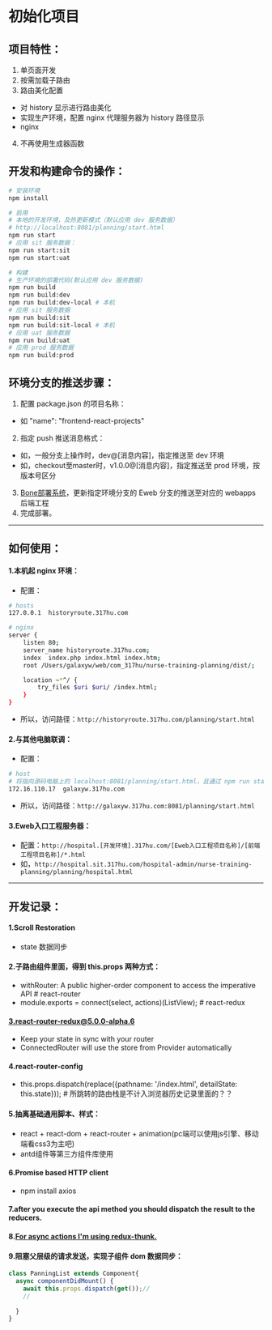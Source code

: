# 初始化项目

## 项目特性：
1. 单页面开发
2. 按需加载子路由
3. 路由美化配置
  - 对 history 显示进行路由美化
  - 实现生产环境，配置 nginx 代理服务器为 history 路径显示
  - nginx
4. 不再使用生成器函数

## 开发和构建命令的操作：

```bash
# 安装环境
npm install

# 启用
# 本地的开发环境，及热更新模式（默认应用 dev 服务数据）
# http://localhost:8081/planning/start.html
npm run start
# 应用 sit 服务数据：
npm run start:sit
npm run start:uat

# 构建
# 生产环境的部署代码(默认应用 dev 服务数据)
npm run build
npm run build:dev
npm run build:dev-local # 本机
# 应用 sit 服务数据
npm run build:sit
npm run build:sit-local # 本机
# 应用 uat 服务数据
npm run build:uat
# 应用 prod 服务数据
npm run build:prod

```

## 环境分支的推送步骤：
1. 配置 package.json 的项目名称：
  - 如 "name": "frontend-react-projects"
2. 指定 push 推送消息格式：
  - 如，一般分支上操作时，dev@[消息内容]，指定推送至 dev 环境
  - 如，checkout至master时，v1.0.0@[消息内容]，指定推送至 prod 环境，按版本号区分
3. [Bone部署系统](http://bone.317hu.com/task/submit/)，更新指定环境分支的 Eweb 分支的推送至对应的 webapps 后端工程
4. 完成部署。

***

## 如何使用：

#### 1.本机起 nginx 环境：
- 配置：

```bash
# hosts
127.0.0.1  historyroute.317hu.com

# nginx
server {
    listen 80;
    server_name historyroute.317hu.com;
    index  index.php index.html index.htm;
    root /Users/galaxyw/web/com_317hu/nurse-training-planning/dist/;

    location ~*^/ {
        try_files $uri $uri/ /index.html;
    }
}
```
- 所以，访问路径：`http://historyroute.317hu.com/planning/start.html`
  
#### 2.与其他电脑联调：
- 配置：
```bash
# host
# 将指向源码电脑上的 localhost:8081/planning/start.html，且通过 npm run start 命令启动已经包含了单页面路由控制；
172.16.110.17  galaxyw.317hu.com
```
- 所以，访问路径：`http://galaxyw.317hu.com:8081/planning/start.html`

#### 3.Eweb入口工程服务器：
- 配置：`http://hospital.[开发环境].317hu.com/[Eweb入口工程项目名称]/[前端工程项目名称]/*.html`
- 如，`http://hospital.sit.317hu.com/hospital-admin/nurse-training-planning/planning/hospital.html`

***

## 开发记录：

#### 1.Scroll Restoration
- state 数据同步

#### 2.子路由组件里面，得到 this.props 两种方式：
- withRouter: A public higher-order component to access the imperative API # react-router
- module.exports = connect(select, actions)(ListView); # react-redux

#### 3.react-router-redux@5.0.0-alpha.6
- Keep your state in sync with your router 
- ConnectedRouter will use the store from Provider automatically

#### 4.react-router-config
- this.props.dispatch(replace({pathname: '/index.html', detailState: this.state})); # 所跳转的路由栈是不计入浏览器历史记录里面的？？

#### 5.抽离基础通用脚本、样式：
- react + react-dom + react-router + animation(pc端可以使用js引擎、移动端看css3为主吧) 
- antd组件等第三方组件库使用
  
#### 6.Promise based HTTP client
- npm install axios

#### 7.after you execute the api method you should dispatch the result to the reducers.

#### 8.[For async actions I'm using redux-thunk.](https://stackoverflow.com/questions/42872846/react-router-redux-setstate-warning-after-redirect/42915448#42915448)


#### 9.阻塞父层级的请求发送，实现子组件 dom 数据同步：

```javascript
class PanningList extends Component{
  async componentDidMount() {
    await this.props.dispatch(get());// 
    // 
    
  }
}
```
